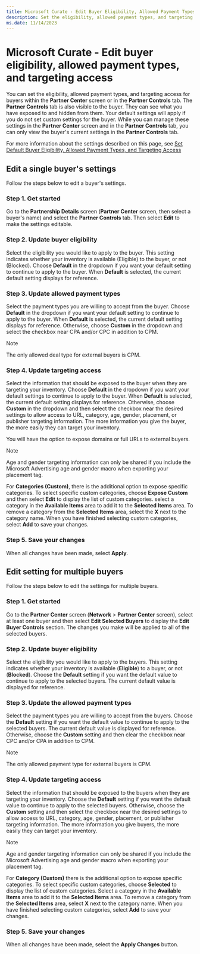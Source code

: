 ```yaml
---
title: Microsoft Curate - Edit Buyer Eligibility, Allowed Payment Types, and Targeting Access
description: Set the eligibility, allowed payment types, and targeting access for buyers within the Partner Center screen or on the Partner Controls tab.
ms.date: 11/14/2023
---
```


# Microsoft Curate - Edit buyer eligibility, allowed payment types, and targeting access

You can set the eligibility, allowed payment types, and targeting access for buyers within the **Partner Center** screen or in the **Partner Controls** tab. The **Partner Controls** tab is also visible to the buyer. They can see what you have exposed to and hidden from them. Your default settings will apply if you do not set custom settings for the buyer.
While you can manage these settings in the **Partner Center** screen and in the **Partner Controls** tab, you can only view the buyer's current settings in the **Partner Controls** tab.

For more information about the settings described on this page, see [Set Default Buyer Eligibility, Allowed Payment Types, and Targeting Access](set-buyer-eligibility-payment-types-targeting.md)

## Edit a single buyer's settings

Follow the steps below to edit a buyer's settings.

### Step 1. Get started

Go to the **Partnership Details** screen (**Partner Center** screen, then select a buyer's name) and select the **Partner Controls** tab. Then select **Edit** to make the settings editable.

### Step 2. Update buyer eligibility

Select the eligibility you would like to apply to the buyer. This setting indicates whether your inventory is available (Eligible) to the buyer, or not (Blocked). Choose **Default** in the dropdown if you want your default setting to continue to apply to the buyer. When **Default** is selected, the current default setting displays for reference.

### Step 3. Update allowed payment types

Select the payment types you are willing to accept from the buyer. Choose **Default** in the dropdown if you want your default setting to continue to apply to the buyer. When **Default** is selected, the current default setting displays for reference. Otherwise, choose **Custom** in the dropdown and select the checkbox near CPA and/or CPC in addition to CPM.

> [!NOTE]
> The only allowed deal type for external buyers is CPM.

### Step 4. Update targeting access

Select the information that should be exposed to the buyer when they are targeting your inventory. Choose **Default** in the dropdown if you want your default settings to continue to apply to the buyer. When **Default** is selected, the current default setting displays for reference. Otherwise, choose **Custom** in the dropdown and then select the checkbox near the desired settings to allow access to URL, category, age, gender, placement, or publisher targeting information. The more information you give the buyer, the more easily they can target your inventory.

You will have the option to expose domains or full URLs to external buyers.

> [!NOTE]
> Age and gender targeting information can only be shared if you include the Microsoft Advertising age and gender macro when exporting your placement tag.

For **Categories (Custom)**, there is the additional option to expose specific categories. To select specific custom categories, choose **Expose Custom** and then select **Edit** to display the list of custom categories. select a category in the **Available Items** area to add it to the **Selected Items** area. To remove a category from the **Selected Items** area, select the **X** next to the category name. When you have finished selecting custom categories, select **Add** to save your changes.

### Step 5. Save your changes

When all changes have been made, select **Apply**.

## Edit setting for multiple buyers

Follow the steps below to edit the settings for multiple buyers.

### Step 1. Get started

Go to the **Partner Center** screen (**Network** > **Partner Center** screen), select at least one buyer and then select **Edit Selected Buyers** to display the **Edit Buyer Controls** section. The changes you make will be applied to all of the selected buyers.

### Step 2. Update buyer eligibility

Select the eligibility you would like to apply to the buyers. This setting indicates whether your inventory is available (**Eligible**) to a buyer, or not (**Blocked**). Choose the **Default** setting if you want the default value to continue to apply to the selected buyers. The current default value is displayed for reference.

### Step 3. Update the allowed payment types

Select the payment types you are willing to accept from the buyers. Choose the **Default** setting if you want the default value to continue to apply to the selected buyers. The current default value is displayed for reference. Otherwise, choose the **Custom** setting and then clear the checkbox near CPC and/or CPA in addition to CPM.

> [!NOTE]
> The only allowed payment type for external buyers is CPM.

### Step 4. Update targeting access

Select the information that should be exposed to the buyers when they are targeting your inventory. Choose the **Default** setting if you want the default value to continue to apply to the selected buyers. Otherwise, choose the **Custom** setting and then select the checkbox near the desired settings to allow access to URL, category, age, gender, placement, or publisher targeting information. The more information you give buyers, the more easily they can target your inventory.

> [!NOTE]
> Age and gender targeting information can only be shared if you include the Microsoft Advertising age and gender macro when exporting your placement tag.

For **Category (Custom)** there is the additional option to expose specific categories. To select specific custom categories, choose **Selected** to display the list of custom categories. Select a category in the **Available Items** area to add it to the **Selected Items** area. To remove a category from the **Selected Items** area, select **X** next to the category name. When you have finished selecting custom categories, select **Add** to save your changes.

### Step 5. Save your changes

When all changes have been made, select the **Apply Changes** button.
